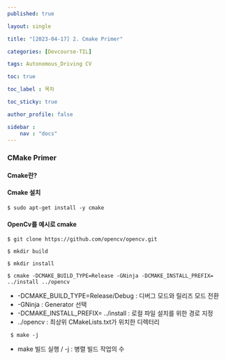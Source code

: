 ```yaml
---
published: true

layout: single

title: "[2023-04-17] 2. Cmake Primer"

categories: [Devcourse-TIL]

tags: Autonomous_Driving CV

toc: true

toc_label : 목차

toc_sticky: true

author_profile: false

sidebar :
    nav : "docs"
---
```


### CMake Primer



#### Cmake란?



#### Cmake 설치

`$ sudo apt-get install -y cmake`



#### OpenCv를 예시로 cmake

`$ git clone https://github.com/opencv/opencv.git`

 `$ mkdir build`

`$ mkdir install`

`$ cmake -DCMAKE_BUILD_TYPE=Release -GNinja -DCMAKE_INSTALL_PREFIX= ../install ../opencv`  

- -DCMAKE_BUILD_TYPE=Release/Debug : 디버그 모드와 릴리즈 모드 전환
- -GNinja : Generator 선택
- -DCMAKE_INSTALL_PREFIX= ../install : 로컬 파일 설치를 위한 경로 지정
- ../opencv : 최상위 CMakeLists.txt가 위치한 디렉터리

` $ make -j` 

- make 빌드 실행 / -j : 병렬 빌드 작업의 수



